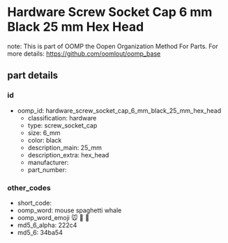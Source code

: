 # Hardware Screw Socket Cap 6 mm Black 25 mm Hex Head  

note: This is part of OOMP the Oopen Organization Method For Parts. For more details: https://github.com/oomlout/oomp_base

##  part details





### id
* oomp_id: hardware_screw_socket_cap_6_mm_black_25_mm_hex_head
  * classification: hardware
  * type: screw_socket_cap
  * size: 6_mm
  * color: black
  * description_main: 25_mm
  * description_extra: hex_head
  * manufacturer: 
  * part_number: 

### other_codes
* short_code: 
* oomp_word: mouse spaghetti whale
* oomp_word_emoji :mouse: :spaghetti: :whale:
* md5_6_alpha: 222c4
* md5_6: 34ba54